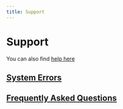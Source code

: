 ```yaml
---
title: Support
---
```


# Support

You can also find [help here](http://docs.gensolve.com/help/gpm_uk/desktop/Processes/The_Workspace/Getting_Help.htm)

## [System Errors](./system-errors/)

## [Frequently Asked Questions](./frequently-asked-questions/)
